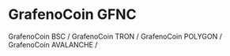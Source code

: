 # GrafenoCoin GFNC
GrafenoCoin BSC /
GrafenoCoin TRON /
GrafenoCoin POLYGON /
GrafenoCoin AVALANCHE /
